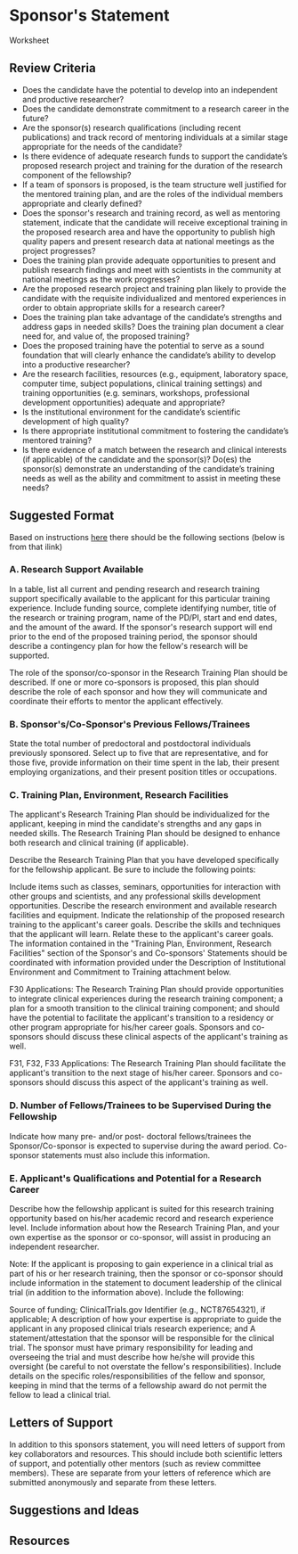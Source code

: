 # Sponsor's Statement

Worksheet

## Review Criteria

* Does the candidate have the potential to develop into an independent and productive researcher? 
* Does the candidate demonstrate commitment to a research career in the future? 
* Are the sponsor(s) research qualifications (including recent publications) and track record of mentoring individuals at a similar stage appropriate for the needs of the candidate? 
* Is there evidence of adequate research funds to support the candidate’s proposed research project and training for the duration of the research component of the fellowship? 
* If a team of sponsors is proposed, is the team structure well justified for the mentored training plan, and are the roles of the individual members appropriate and clearly defined? 
* Does the sponsor's research and training record, as well as mentoring statement, indicate that the candidate will receive exceptional training in the proposed research area and have the opportunity to publish high quality papers and present research data at national meetings as the project progresses? 
* Does the training plan provide adequate opportunities to present and publish research findings and meet with scientists in the community at national meetings as the work progresses?
* Are the proposed research project and training plan likely to provide the candidate with the requisite individualized and mentored experiences in order to obtain appropriate skills for a research career?
* Does the training plan take advantage of the candidate’s strengths and address gaps in needed skills? Does the training plan document a clear need for, and value of, the proposed training?
* Does the proposed training have the potential to serve as a sound foundation that will clearly enhance the candidate’s ability to develop into a productive researcher?
* Are the research facilities, resources (e.g., equipment, laboratory space, computer time, subject populations, clinical training settings) and training opportunities (e.g. seminars, workshops, professional development opportunities) adequate and appropriate? 
* Is the institutional environment for the candidate’s scientific development of high quality? 
* Is there appropriate institutional commitment to fostering the candidate’s mentored training?
* Is there evidence of a match between the research and clinical interests (if applicable) of the candidate and the sponsor(s)? Do(es) the sponsor(s) demonstrate an understanding of the candidate’s training needs as well as the ability and commitment to assist in meeting these needs? 

## Suggested Format

Based on instructions [here](https://grants.nih.gov/grants/how-to-apply-application-guide/forms-e/general/g.430-phs-fellowship-supplemental-form.htm#9) there should be the following sections (below is from that ilink)

### A. Research Support Available
In a table, list all current and pending research and research training support specifically available to the applicant for this particular training experience. Include funding source, complete identifying number, title of the research or training program, name of the PD/PI, start and end dates, and the amount of the award. If the sponsor's research support will end prior to the end of the proposed training period, the sponsor should describe a contingency plan for how the fellow's research will be supported.

The role of the sponsor/co-sponsor in the Research Training Plan should be described. If one or more co-sponsors is proposed, this plan should describe the role of each sponsor and how they will communicate and coordinate their efforts to mentor the applicant effectively.

### B. Sponsor's/Co-Sponsor's Previous Fellows/Trainees
State the total number of predoctoral and postdoctoral individuals previously sponsored. Select up to five that are representative, and for those five, provide information on their time spent in the lab, their present employing organizations, and their present position titles or occupations.

### C. Training Plan, Environment, Research Facilities
The applicant's Research Training Plan should be individualized for the applicant, keeping in mind the candidate's strengths and any gaps in needed skills. The Research Training Plan should be designed to enhance both research and clinical training (if applicable).

Describe the Research Training Plan that you have developed specifically for the fellowship applicant. Be sure to include the following points:

Include items such as classes, seminars, opportunities for interaction with other groups and scientists, and any professional skills development opportunities.
Describe the research environment and available research facilities and equipment.
Indicate the relationship of the proposed research training to the applicant's career goals.
Describe the skills and techniques that the applicant will learn. Relate these to the applicant's career goals.
The information contained in the "Training Plan, Environment, Research Facilities" section of the Sponsor's and Co-sponsors' Statements should be coordinated with information provided under the Description of Institutional Environment and Commitment to Training attachment below.

F30 Applications: The Research Training Plan should provide opportunities to integrate clinical experiences during the research training component; a plan for a smooth transition to the clinical training component; and should have the potential to facilitate the applicant's transition to a residency or other program appropriate for his/her career goals. Sponsors and co-sponsors should discuss these clinical aspects of the applicant's training as well.

F31, F32, F33 Applications: The Research Training Plan should facilitate the applicant's transition to the next stage of his/her career. Sponsors and co-sponsors should discuss this aspect of the applicant's training as well.

### D. Number of Fellows/Trainees to be Supervised During the Fellowship
Indicate how many pre- and/or post- doctoral fellows/trainees the Sponsor/Co-sponsor is expected to supervise during the award period. Co-sponsor statements must also include this information.

### E. Applicant's Qualifications and Potential for a Research Career
Describe how the fellowship applicant is suited for this research training opportunity based on his/her academic record and research experience level. Include information about how the Research Training Plan, and your own expertise as the sponsor or co-sponsor, will assist in producing an independent researcher.

Note: If the applicant is proposing to gain experience in a clinical trial as part of his or her research training, then the sponsor or co-sponsor should include information in the statement to document leadership of the clinical trial (in addition to the information above). Include the following:

Source of funding;
ClinicalTrials.gov Identifier (e.g., NCT87654321), if applicable;
A description of how your expertise is appropriate to guide the applicant in any proposed clinical trials research experience; and
A statement/attestation that the sponsor will be responsible for the clinical trial.
The sponsor must have primary responsibility for leading and overseeing the trial and must describe how he/she will provide this oversight (be careful to not overstate the fellow's responsibilities).
Include details on the specific roles/responsibilities of the fellow and sponsor, keeping in mind that the terms of a fellowship award do not permit the fellow to lead a clinical trial.

## Letters of Support 

In addition to this sponsors statement, you will need letters of support from key collaborators and resources.  This should include both scientific letters of support, and potentially other mentors (such as review committee members).  These are separate from your letters of reference which are submitted anonymously and separate from these letters.

## Suggestions and Ideas

## Resources